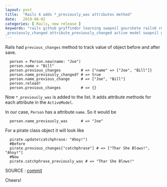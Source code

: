 ```yaml
---
layout: post
title:  "Rails 6 adds *_previously_was attributes method"
date:   2019-08-02
categories: [ Rails, new release ]
keywords: "rails github gryffindor learning swapnil gourshete rails6 ruby new release github _previously_was _previous_change
_previously_changed attribute_previously_changed active model swapnil gourshete"
---
```


Rails had `previous_changes` method to track value of object before and after save.

      person = Person.new(name: "Joe")
      person.name = "Bill"
      person.previous_changes         # => {"name" => ["Joe", "Bill"]}
      person.name_previously_changed? # => true
      person.name_previous_change     # => ["Joe", "Bill"]
      person.reload!
      person.previous_changes         # => {}

Now `*_previously_was` is added to the list. It adds attribute methods for each attribute in the `ActiveModel`.

In our case, `Person` has a attribute `name`. So it would be

      person.name_previously_was      # => "Joe"
      
For a pirate class object it will look like
      
      pirate.update(catchphrase: "Ahoy!")
      #Before
      pirate.previous_changes["catchphrase"] # => ["Thar She Blows!", "Ahoy!"]
      #Now
      pirate.catchphrase_previously_was # => "Thar She Blows!"

      
SOURCE :
<a href="https://github.com/rails/rails/pull/36836" target="_blank">commit</a>

Cheers!